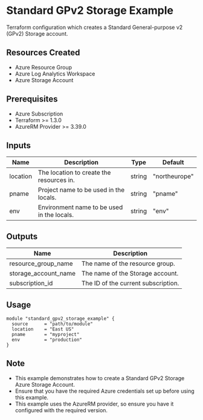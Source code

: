 # Standard GPv2 Storage Example

Terraform configuration which creates a Standard General-purpose v2 (GPv2) Storage account.

## Resources Created

- Azure Resource Group
- Azure Log Analytics Workspace
- Azure Storage Account

## Prerequisites

- Azure Subscription
- Terraform >= 1.3.0
- AzureRM Provider >= 3.39.0

## Inputs

| Name                 | Description                                                                                        | Type   | Default       |
|----------------------|----------------------------------------------------------------------------------------------------|--------|---------------|
| location             | The location to create the resources in.                                                          | string | "northeurope" |
| pname                | Project name to be used in the locals.                                                            | string | "pname"       |
| env                  | Environment name to be used in the locals.                                                        | string | "env"         |

## Outputs

| Name                  | Description                                                                                      |
|-----------------------|--------------------------------------------------------------------------------------------------|
| resource_group_name   | The name of the resource group.                                                                  |
| storage_account_name  | The name of the Storage account.                                                                 |
| subscription_id       | The ID of the current subscription.                                                              |

## Usage

```hcl
module "standard_gpv2_storage_example" {
  source      = "path/to/module"
  location    = "East US"
  pname       = "myproject"
  env         = "production"
}
```

## Note

- This example demonstrates how to create a Standard GPv2 Storage Azure Storage Account.
- Ensure that you have the required Azure credentials set up before using this example.
- This example uses the AzureRM provider, so ensure you have it configured with the required version.
